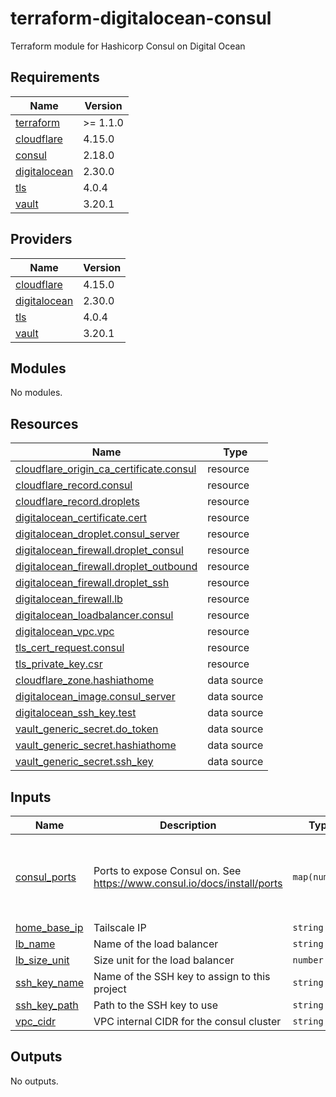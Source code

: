 # terraform-digitalocean-consul
Terraform module for Hashicorp Consul on Digital Ocean

<!-- BEGIN_TF_DOCS -->
## Requirements

| Name | Version |
|------|---------|
| <a name="requirement_terraform"></a> [terraform](#requirement\_terraform) | >= 1.1.0 |
| <a name="requirement_cloudflare"></a> [cloudflare](#requirement\_cloudflare) | 4.15.0 |
| <a name="requirement_consul"></a> [consul](#requirement\_consul) | 2.18.0 |
| <a name="requirement_digitalocean"></a> [digitalocean](#requirement\_digitalocean) | 2.30.0 |
| <a name="requirement_tls"></a> [tls](#requirement\_tls) | 4.0.4 |
| <a name="requirement_vault"></a> [vault](#requirement\_vault) | 3.20.1 |

## Providers

| Name | Version |
|------|---------|
| <a name="provider_cloudflare"></a> [cloudflare](#provider\_cloudflare) | 4.15.0 |
| <a name="provider_digitalocean"></a> [digitalocean](#provider\_digitalocean) | 2.30.0 |
| <a name="provider_tls"></a> [tls](#provider\_tls) | 4.0.4 |
| <a name="provider_vault"></a> [vault](#provider\_vault) | 3.20.1 |

## Modules

No modules.

## Resources

| Name | Type |
|------|------|
| [cloudflare_origin_ca_certificate.consul](https://registry.terraform.io/providers/cloudflare/cloudflare/4.15.0/docs/resources/origin_ca_certificate) | resource |
| [cloudflare_record.consul](https://registry.terraform.io/providers/cloudflare/cloudflare/4.15.0/docs/resources/record) | resource |
| [cloudflare_record.droplets](https://registry.terraform.io/providers/cloudflare/cloudflare/4.15.0/docs/resources/record) | resource |
| [digitalocean_certificate.cert](https://registry.terraform.io/providers/digitalocean/digitalocean/2.30.0/docs/resources/certificate) | resource |
| [digitalocean_droplet.consul_server](https://registry.terraform.io/providers/digitalocean/digitalocean/2.30.0/docs/resources/droplet) | resource |
| [digitalocean_firewall.droplet_consul](https://registry.terraform.io/providers/digitalocean/digitalocean/2.30.0/docs/resources/firewall) | resource |
| [digitalocean_firewall.droplet_outbound](https://registry.terraform.io/providers/digitalocean/digitalocean/2.30.0/docs/resources/firewall) | resource |
| [digitalocean_firewall.droplet_ssh](https://registry.terraform.io/providers/digitalocean/digitalocean/2.30.0/docs/resources/firewall) | resource |
| [digitalocean_firewall.lb](https://registry.terraform.io/providers/digitalocean/digitalocean/2.30.0/docs/resources/firewall) | resource |
| [digitalocean_loadbalancer.consul](https://registry.terraform.io/providers/digitalocean/digitalocean/2.30.0/docs/resources/loadbalancer) | resource |
| [digitalocean_vpc.vpc](https://registry.terraform.io/providers/digitalocean/digitalocean/2.30.0/docs/resources/vpc) | resource |
| [tls_cert_request.consul](https://registry.terraform.io/providers/hashicorp/tls/4.0.4/docs/resources/cert_request) | resource |
| [tls_private_key.csr](https://registry.terraform.io/providers/hashicorp/tls/4.0.4/docs/resources/private_key) | resource |
| [cloudflare_zone.hashiathome](https://registry.terraform.io/providers/cloudflare/cloudflare/4.15.0/docs/data-sources/zone) | data source |
| [digitalocean_image.consul_server](https://registry.terraform.io/providers/digitalocean/digitalocean/2.30.0/docs/data-sources/image) | data source |
| [digitalocean_ssh_key.test](https://registry.terraform.io/providers/digitalocean/digitalocean/2.30.0/docs/data-sources/ssh_key) | data source |
| [vault_generic_secret.do_token](https://registry.terraform.io/providers/hashicorp/vault/3.20.1/docs/data-sources/generic_secret) | data source |
| [vault_generic_secret.hashiathome](https://registry.terraform.io/providers/hashicorp/vault/3.20.1/docs/data-sources/generic_secret) | data source |
| [vault_generic_secret.ssh_key](https://registry.terraform.io/providers/hashicorp/vault/3.20.1/docs/data-sources/generic_secret) | data source |

## Inputs

| Name | Description | Type | Default | Required |
|------|-------------|------|---------|:--------:|
| <a name="input_consul_ports"></a> [consul\_ports](#input\_consul\_ports) | Ports to expose Consul on. See https://www.consul.io/docs/install/ports | `map(number)` | <pre>{<br>  "dns": 8600,<br>  "http": 8500,<br>  "serf-lan": 8301,<br>  "server": 8300<br>}</pre> | no |
| <a name="input_home_base_ip"></a> [home\_base\_ip](#input\_home\_base\_ip) | Tailscale IP | `string` | n/a | yes |
| <a name="input_lb_name"></a> [lb\_name](#input\_lb\_name) | Name of the load balancer | `string` | `"consul-lb"` | no |
| <a name="input_lb_size_unit"></a> [lb\_size\_unit](#input\_lb\_size\_unit) | Size unit for the load balancer | `number` | `1` | no |
| <a name="input_ssh_key_name"></a> [ssh\_key\_name](#input\_ssh\_key\_name) | Name of the SSH key to assign to this project | `string` | `"consul-key"` | no |
| <a name="input_ssh_key_path"></a> [ssh\_key\_path](#input\_ssh\_key\_path) | Path to the SSH key to use | `string` | `"~/.ssh/dokey.pub"` | no |
| <a name="input_vpc_cidr"></a> [vpc\_cidr](#input\_vpc\_cidr) | VPC internal CIDR for the consul cluster | `string` | `"10.10.20.0/24"` | no |

## Outputs

No outputs.
<!-- END_TF_DOCS -->